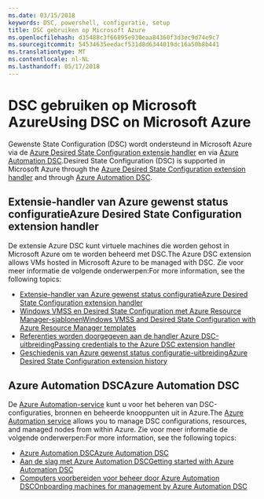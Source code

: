 ```yaml
---
ms.date: 03/15/2018
keywords: DSC, powershell, configuratie, setup
title: DSC gebruiken op Microsoft Azure
ms.openlocfilehash: d35488c3f66895e930eaa84360f3d3ec9d74e9c7
ms.sourcegitcommit: 54534635eedacf531d8d6344019dc16a50b8b441
ms.translationtype: MT
ms.contentlocale: nl-NL
ms.lasthandoff: 05/17/2018
---
```

# <a name="using-dsc-on-microsoft-azure"></a><span data-ttu-id="7895e-103">DSC gebruiken op Microsoft Azure</span><span class="sxs-lookup"><span data-stu-id="7895e-103">Using DSC on Microsoft Azure</span></span>

<span data-ttu-id="7895e-104">Gewenste State Configuration (DSC) wordt ondersteund in Microsoft Azure via de [Azure Desired State Configuration extensie handler](/azure/virtual-machines/virtual-machines-windows-extensions-dsc-overview) en via [Azure Automation DSC](/azure/automation/automation-dsc-overview).</span><span class="sxs-lookup"><span data-stu-id="7895e-104">Desired State Configuration (DSC) is supported in Microsoft Azure through the [Azure Desired State Configuration extension handler](/azure/virtual-machines/virtual-machines-windows-extensions-dsc-overview) and through [Azure Automation DSC](/azure/automation/automation-dsc-overview).</span></span>

## <a name="azure-desired-state-configuration-extension-handler"></a><span data-ttu-id="7895e-105">Extensie-handler van Azure gewenst status configuratie</span><span class="sxs-lookup"><span data-stu-id="7895e-105">Azure Desired State Configuration extension handler</span></span>

<span data-ttu-id="7895e-106">De extensie Azure DSC kunt virtuele machines die worden gehost in Microsoft Azure om te worden beheerd met DSC.</span><span class="sxs-lookup"><span data-stu-id="7895e-106">The Azure DSC extension allows VMs hosted in Microsoft Azure to be managed with DSC.</span></span>
<span data-ttu-id="7895e-107">Zie voor meer informatie de volgende onderwerpen:</span><span class="sxs-lookup"><span data-stu-id="7895e-107">For more information, see the following topics:</span></span>

- [<span data-ttu-id="7895e-108">Extensie-handler van Azure gewenst status configuratie</span><span class="sxs-lookup"><span data-stu-id="7895e-108">Azure Desired State Configuration extension handler</span></span>](/azure/virtual-machines/virtual-machines-windows-extensions-dsc-overview)
- [<span data-ttu-id="7895e-109">Windows VMSS en Desired State Configuration met Azure Resource Manager-sjablonen</span><span class="sxs-lookup"><span data-stu-id="7895e-109">Windows VMSS and Desired State Configuration with Azure Resource Manager templates</span></span>](/azure/virtual-machines/virtual-machines-windows-extensions-dsc-template)
- [<span data-ttu-id="7895e-110">Referenties worden doorgegeven aan de handler Azure DSC-uitbreiding</span><span class="sxs-lookup"><span data-stu-id="7895e-110">Passing credentials to the Azure DSC extension handler</span></span>](/azure/virtual-machines/virtual-machines-windows-extensions-dsc-credentials)
- [<span data-ttu-id="7895e-111">Geschiedenis van Azure gewenst status configuratie-uitbreiding</span><span class="sxs-lookup"><span data-stu-id="7895e-111">Azure Desired State Configuration extension history</span></span>](azureDscexthistory.md)

## <a name="azure-automation-dsc"></a><span data-ttu-id="7895e-112">Azure Automation DSC</span><span class="sxs-lookup"><span data-stu-id="7895e-112">Azure Automation DSC</span></span>

<span data-ttu-id="7895e-113">De [Azure Automation-service](https://azure.microsoft.com/services/automation/) kunt u voor het beheren van DSC-configuraties, bronnen en beheerde knooppunten uit in Azure.</span><span class="sxs-lookup"><span data-stu-id="7895e-113">The [Azure Automation service](https://azure.microsoft.com/services/automation/) allows you to manage DSC configurations, resources, and managed nodes from within Azure.</span></span> <span data-ttu-id="7895e-114">Zie voor meer informatie de volgende onderwerpen:</span><span class="sxs-lookup"><span data-stu-id="7895e-114">For more information, see the following topics:</span></span>

- [<span data-ttu-id="7895e-115">Azure Automation DSC</span><span class="sxs-lookup"><span data-stu-id="7895e-115">Azure Automation DSC</span></span>](/azure/automation/automation-dsc-overview)
- [<span data-ttu-id="7895e-116">Aan de slag met Azure Automation DSC</span><span class="sxs-lookup"><span data-stu-id="7895e-116">Getting started with Azure Automation DSC</span></span>](/azure/automation/automation-dsc-getting-started)
- [<span data-ttu-id="7895e-117">Computers voorbereiden voor beheer door Azure Automation DSC</span><span class="sxs-lookup"><span data-stu-id="7895e-117">Onboarding machines for management by Azure Automation DSC</span></span>](/azure/automation/automation-dsc-onboarding)